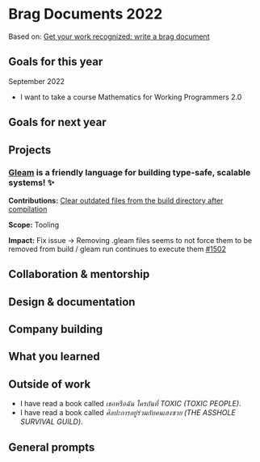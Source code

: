 # Brag Documents 2022

Based on: [Get your work recognized: write a brag
document](https://jvns.ca/blog/brag-documents/)

## Goals for this year

[comment]: # (* List the major goals here!)

September 2022
* I want to take a course Mathematics for Working Programmers 2.0

## Goals for next year

[comment]: # (* If it's getting towards the end of the year, maybe start writing down what might be the goals for next year.)

## Projects

### [Gleam](https://github.com/gleam-lang/gleam) is a friendly language for building type-safe, scalable systems! ✨

**Contributions:** [Clear outdated files from the build directory after compilation](https://github.com/gleam-lang/gleam/pull/1578)
  
**Scope:** Tooling
  
**Impact:** Fix issue -> Removing .gleam files seems to not force them to be removed from build / gleam run continues to execute them [#1502](https://github.com/gleam-lang/gleam/issues/1502)

## Collaboration & mentorship

## Design & documentation

## Company building

## What you learned

## Outside of work

* I have read a book called *เธอหรือฉัน ใครกันที่ TOXIC (TOXIC PEOPLE)*.
* I have read a book called *ศิลปะการอยู่ร่วมกับคนเฮงซวย (THE ASSHOLE SURVIVAL GUILD)*.

## General prompts
